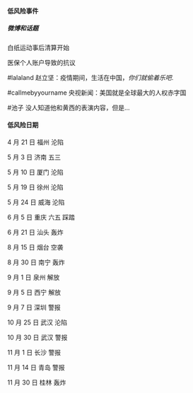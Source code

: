 #### 低风险事件

##### 微博和话题

白纸运动事后清算开始

医保个人账户导致的抗议

#lalaland 赵立坚：疫情期间，生活在中国，_你们就偷着乐吧_.

#callmebyyourname 央视新闻：美国就是全球最大的人权赤字国

#池子 没人知道他和黄西的表演内容，但是...


#### 低风险日期

4 月 21 日 福州 沦陷

5 月 3 日 济南 五三

5 月 10 日 厦门 沦陷

5 月 19 日 徐州 沦陷

5 月 24 日 威海 沦陷

6 月 5 日 重庆 六五 踩踏

6 月 21 日 汕头 轰炸

8 月 15 日 烟台 空袭

8 月 30 日 南宁 轰炸

9 月 1 日 泉州 解放

9 月 5 日 西宁 解放

9 月 7 日 深圳 警报

10 月 25 日 武汉 沦陷

10 月 30 日 武汉 警报

11 月 1 日 长沙 警报

11 月 14 日 青岛 警报

11 月 30 日 桂林 轰炸

